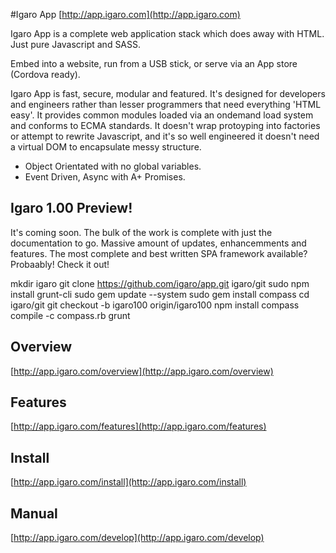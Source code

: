 #Igaro App [http://app.igaro.com](http://app.igaro.com)

Igaro App is a complete web application stack which does away with HTML. Just pure Javascript and SASS.

Embed into a website, run from a USB stick, or serve via an App store (Cordova ready).

Igaro App is fast, secure, modular and featured. It's designed for developers and engineers rather than lesser programmers that need everything 'HTML easy'. It provides common modules loaded via an ondemand load system and conforms to ECMA standards. It doesn't wrap protoyping into factories or attempt to rewrite Javascript, and it's so well engineered it doesn't need a virtual DOM to encapsulate messy structure. 

* Object Orientated with no global variables. 
* Event Driven, Async with A+ Promises.

## Igaro 1.00 Preview!

It's coming soon. The bulk of the work is complete with just the documentation to go. Massive amount of updates, enhancemments and features. The most complete and best written SPA framework available? Probaably! Check it out! 

mkdir igaro 
git clone https://github.com/igaro/app.git igaro/git
sudo npm install grunt-cli 
sudo gem update --system 
sudo gem install compass 
cd igaro/git
git checkout -b igaro100 origin/igaro100
npm install 
compass compile -c compass.rb 
grunt

## Overview

[http://app.igaro.com/overview](http://app.igaro.com/overview)

## Features

[http://app.igaro.com/features](http://app.igaro.com/features)

## Install

[http://app.igaro.com/install](http://app.igaro.com/install)

## Manual

[http://app.igaro.com/develop](http://app.igaro.com/develop)

